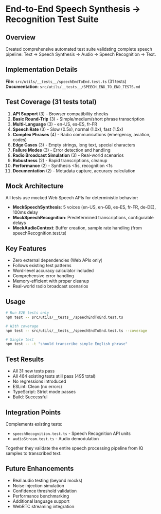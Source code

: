 # End-to-End Speech Synthesis → Recognition Test Suite

## Overview

Created comprehensive automated test suite validating complete speech pipeline: Text → Speech Synthesis → Audio → Speech Recognition → Text.

## Implementation Details

**File**: `src/utils/__tests__/speechEndToEnd.test.ts` (31 tests)
**Documentation**: `src/utils/__tests__/SPEECH_END_TO_END_TESTS.md`

## Test Coverage (31 tests total)

1. **API Support** (3) - Browser compatibility checks
2. **Basic Round-Trip** (3) - Simple/medium/short phrase transcription
3. **Multi-Language** (3) - en-US, es-ES, fr-FR
4. **Speech Rate** (3) - Slow (0.5x), normal (1.0x), fast (1.5x)
5. **Complex Phrases** (4) - Radio communications (emergency, aviation, codes)
6. **Edge Cases** (3) - Empty strings, long text, special characters
7. **Failure Modes** (3) - Error detection and handling
8. **Radio Broadcast Simulation** (3) - Real-world scenarios
9. **Robustness** (2) - Rapid transcriptions, cleanup
10. **Performance** (2) - Synthesis <5s, recognition <1s
11. **Documentation** (2) - Metadata capture, accuracy calculation

## Mock Architecture

All tests use mocked Web Speech APIs for deterministic behavior:

- **MockSpeechSynthesis**: 5 voices (en-US, en-GB, es-ES, fr-FR, de-DE), 100ms delay
- **MockSpeechRecognition**: Predetermined transcriptions, configurable delays
- **MockAudioContext**: Buffer creation, sample rate handling (from speechRecognition.test.ts)

## Key Features

- Zero external dependencies (Web APIs only)
- Follows existing test patterns
- Word-level accuracy calculator included
- Comprehensive error handling
- Memory-efficient with proper cleanup
- Real-world radio broadcast scenarios

## Usage

```bash
# Run E2E tests only
npm test -- src/utils/__tests__/speechEndToEnd.test.ts

# With coverage
npm test -- src/utils/__tests__/speechEndToEnd.test.ts --coverage

# Single test
npm test -- -t "should transcribe simple English phrase"
```

## Test Results

- All 31 new tests pass
- All 464 existing tests still pass (495 total)
- No regressions introduced
- ESLint: Clean (no errors)
- TypeScript: Strict mode passes
- Build: Successful

## Integration Points

Complements existing tests:

- `speechRecognition.test.ts` - Speech Recognition API units
- `audioStream.test.ts` - Audio demodulation

Together they validate the entire speech processing pipeline from IQ samples to transcribed text.

## Future Enhancements

- Real audio testing (beyond mocks)
- Noise injection simulation
- Confidence threshold validation
- Performance benchmarking
- Additional language support
- WebRTC streaming integration
